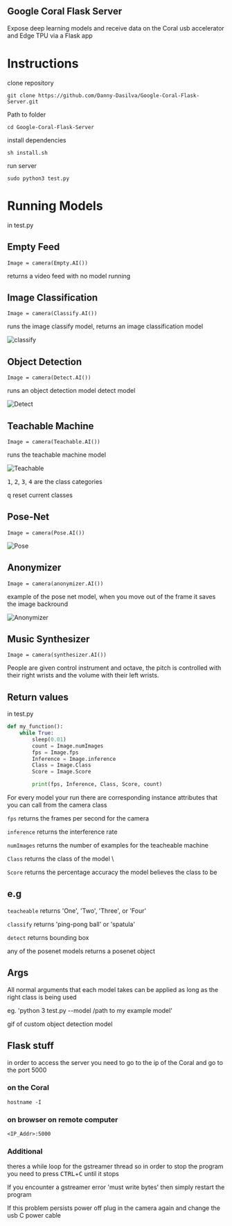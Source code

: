 ## Google Coral Flask Server

Expose deep learning models and receive data on the Coral usb accelerator and Edge TPU via a Flask app


# Instructions
clone repository

`git clone https://github.com/Danny-Dasilva/Google-Coral-Flask-Server.git`

Path to folder

`cd Google-Coral-Flask-Server`

install dependencies

`sh install.sh`

run server

`sudo python3 test.py`

# Running Models

in test.py

## Empty Feed

`Image = camera(Empty.AI())`

returns a video feed with no model running

## Image Classification

`Image = camera(Classify.AI())`

runs the image classify model, returns an image classification model

![classify](https://media.giphy.com/media/XfyrthymaGNiBV1uBv/giphy.gif)

## Object Detection 

`Image = camera(Detect.AI())`

runs an object detection model detect model

![Detect](https://media.giphy.com/media/cmrryjBDbPpAcmcODv/giphy.gif)

## Teachable Machine

`Image = camera(Teachable.AI())`

runs the teachable machine model

![Teachable](https://media.giphy.com/media/H22nyRM1AibZJPPNor/giphy.gif)

<kbd>1</kbd>, <kbd>2</kbd>, <kbd>3</kbd>, <kbd>4</kbd> are the class categories

<kbd>q</kbd> reset current classes

## Pose-Net

`Image = camera(Pose.AI())`


![Pose](https://media.giphy.com/media/fA1OEwxQO0Y1kWF0NI/giphy.gif)

## Anonymizer

`Image = camera(anonymizer.AI())`

example of the pose net model, when you move out of the frame it saves the image backround

![Anonymizer](https://media.giphy.com/media/ZdlHCGdZ4R3GYFQiE5/giphy.gif)

## Music Synthesizer

`Image = camera(synthesizer.AI())`
 
 People are given control instrument and octave, the pitch is controlled with their right wrists and the volume with their left wrists.


## Return values

in test.py

```python
def my_function():
    while True:
        sleep(0.01)
        count = Image.numImages
        fps = Image.fps
        Inference = Image.inference
        Class = Image.Class
        Score = Image.Score

        print(fps, Inference, Class, Score, count)
```
For every model your run there are corresponding instance attributes that you can call from the camera class

`fps` returns the frames per second for the camera

`inference` returns the interference rate

`numImages` returns the number of examples for the teacheable machine

`Class` returns the class of the model \

`Score` returns the percentage accuracy the model believes the class to be 

## e.g 
`teacheable` returns 'One', 'Two', 'Three', or 'Four'

`classify` returns 'ping-pong ball' or 'spatula'

`detect` returns bounding box 

any of the posenet models returns a posenet object

## Args

All normal arguments that each model takes can be applied as long as the right class is being used

eg. 'python 3 test.py --model /path to my example model'

gif of custom object detection model

## Flask stuff

in order to access the server you need to go to the ip of the Coral and go to the port 5000

### on the Coral

`hostname -I`

### on browser on remote computer

`<IP_Addr>:5000`

### Additional

theres a while loop for the gstreamer thread so in order to stop the program you need to press
<kbd>CTRL</kbd>+<kbd>C</kbd> until it stops

If you encounter a gstreamer error 'must write bytes' then simply restart the program

If this problem persists power off plug in the camera again and change the usb C power cable



